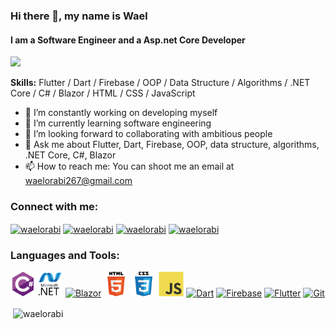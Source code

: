 ### Hi there 👋, my name is Wael
#### I am a Software Engineer and a Asp.net Core Developer
<img  style="text-align: center;" src="https://th.bing.com/th/id/R.6b2a5ea41cf795e35979e0ebb52253ce?rik=Txp0%2f2%2fgfNcm2g&pid=ImgRaw&r=0" style="width: auto; height: 500px;">


**Skills:** Flutter / Dart  / Firebase / OOP / Data Structure / Algorithms / .NET Core / C# / Blazor / HTML / CSS / JavaScript

- 🔭 I’m constantly working on developing myself  
- 🌱 I’m currently learning software engineering  
- 👯 I’m looking forward to collaborating with ambitious people  
- 💬 Ask me about Flutter, Dart, Firebase, OOP, data structure, algorithms, .NET Core, C#, Blazor  
- 📫 How to reach me: You can shoot me an email at waelorabi267@gmail.com  

<h3 align="left">Connect with me:</h3>
<p align="left">
<a href="https://twitter.com/waelorabi" target="blank"><img align="center" src="https://raw.githubusercontent.com/rahuldkjain/github-profile-readme-generator/master/src/images/icons/Social/twitter.svg" alt="waelorabi" height="30" width="40" /></a>
<a href="https://linkedin.com/in/waelorabi" target="blank"><img align="center" src="https://raw.githubusercontent.com/rahuldkjain/github-profile-readme-generator/master/src/images/icons/Social/linked-in-alt.svg" alt="waelorabi" height="30" width="40" /></a>
<a href="https://fb.com/waelorabi" target="blank"><img align="center" src="https://raw.githubusercontent.com/rahuldkjain/github-profile-readme-generator/master/src/images/icons/Social/facebook.svg" alt="waelorabi" height="30" width="40" /></a>
<a href="https://instagram.com/waelorabi" target="blank"><img align="center" src="https://raw.githubusercontent.com/rahuldkjain/github-profile-readme-generator/master/src/images/icons/Social/instagram.svg" alt="waelorabi" height="30" width="40" /></a>
</p>

<h3 align="left">Languages and Tools:</h3>
<p align="left">
<a href="https://learn.microsoft.com/en-us/dotnet/csharp/" target="_blank" rel="noreferrer"> <img src="https://raw.githubusercontent.com/devicons/devicon/master/icons/csharp/csharp-original.svg" alt="C#" width="40" height="40"/></a>
<a href="https://dotnet.microsoft.com/en-us/" target="_blank" rel="noreferrer"> <img src="https://raw.githubusercontent.com/devicons/devicon/master/icons/dot-net/dot-net-original-wordmark.svg" alt=".NET" width="40" height="40"/></a>
<a href="https://dotnet.microsoft.com/en-us/apps/aspnet/web-apps/blazor" target="_blank" rel="noreferrer"> <img src="https://upload.wikimedia.org/wikipedia/commons/d/d0/Blazor.png" alt="Blazor" width="40" height="40"/></a>
<a href="https://www.w3schools.com/html/" target="_blank" rel="noreferrer"> <img src="https://raw.githubusercontent.com/devicons/devicon/master/icons/html5/html5-original-wordmark.svg" alt="HTML" width="40" height="40"/></a>
<a href="https://www.w3schools.com/css/" target="_blank" rel="noreferrer"> <img src="https://raw.githubusercontent.com/devicons/devicon/master/icons/css3/css3-original-wordmark.svg" alt="CSS" width="40" height="40"/></a>
<a href="https://www.javascript.com/" target="_blank" rel="noreferrer"> <img src="https://raw.githubusercontent.com/devicons/devicon/master/icons/javascript/javascript-original.svg" alt="JavaScript" width="40" height="40"/></a>
<a href="https://dart.dev" target="_blank" rel="noreferrer"> <img src="https://www.vectorlogo.zone/logos/dartlang/dartlang-icon.svg" alt="Dart" width="40" height="40"/></a>
<a href="https://firebase.google.com/" target="_blank" rel="noreferrer"> <img src="https://www.vectorlogo.zone/logos/firebase/firebase-icon.svg" alt="Firebase" width="40" height="40"/></a>
<a href="https://flutter.dev/" target="_blank" rel="noreferrer"> <img src="https://www.vectorlogo.zone/logos/flutterio/flutterio-icon.svg" alt="Flutter" width="40" height="40"/></a>
<a href="https://git-scm.com/" target="_blank" rel="noreferrer"> <img src="https://www.vectorlogo.zone/logos/git-scm/git-scm-icon.svg" alt="Git" width="40" height="40"/></a>
</p>

<p>&nbsp;<img align="center" src="https://github-readme-stats.vercel.app/api?username=waelorabi&show_icons=true&locale=en" alt="waelorabi" /></p>



